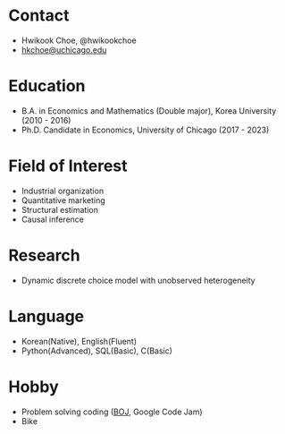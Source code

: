 # Contact
- Hwikook Choe, @hwikookchoe
- hkchoe@uchicago.edu

# Education
- B.A. in Economics and Mathematics (Double major), Korea University (2010 - 2016)
- Ph.D. Candidate in Economics, University of Chicago (2017 - 2023)

# Field of Interest
- Industrial organization
- Quantitative marketing
- Structural estimation
- Causal inference

# Research
- Dynamic discrete choice model with unobserved heterogeneity

# Language
- Korean(Native), English(Fluent)
- Python(Advanced), SQL(Basic), C(Basic)

# Hobby
- Problem solving coding ([BOJ](https://solved.ac/profile/naracar12), Google Code Jam)
- Bike

<!---
hwikookchoe/hwikookchoe is a ✨ special ✨ repository because its `README.md` (this file) appears on your GitHub profile.
You can click the Preview link to take a look at your changes.
--->
